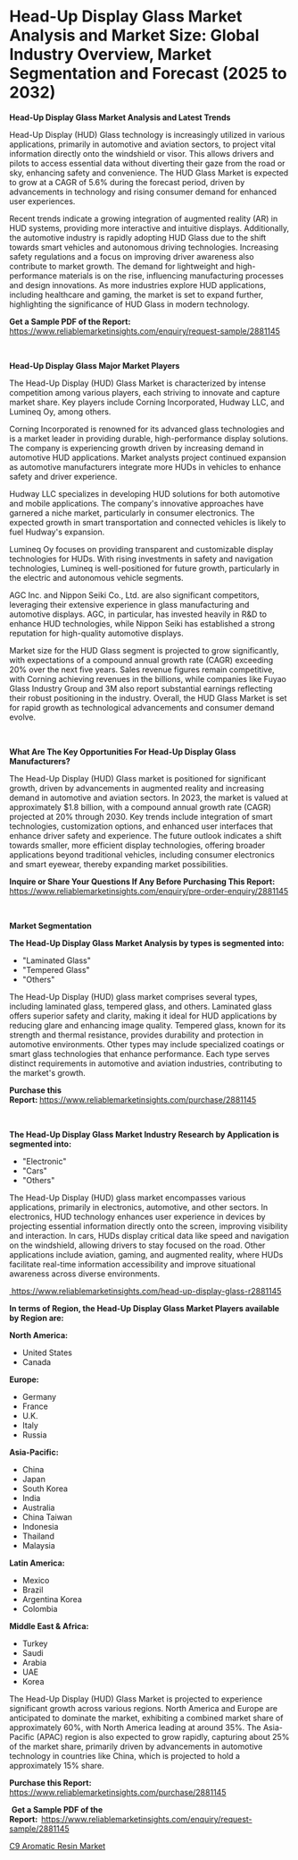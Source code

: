 <p><h1>Head-Up Display Glass Market Analysis and Market Size: Global Industry Overview, Market Segmentation and Forecast (2025 to 2032)</h1></p><p><strong>Head-Up Display Glass Market Analysis and Latest Trends</strong></p>
<p><p>Head-Up Display (HUD) Glass technology is increasingly utilized in various applications, primarily in automotive and aviation sectors, to project vital information directly onto the windshield or visor. This allows drivers and pilots to access essential data without diverting their gaze from the road or sky, enhancing safety and convenience. The HUD Glass Market is expected to grow at a CAGR of 5.6% during the forecast period, driven by advancements in technology and rising consumer demand for enhanced user experiences.</p><p>Recent trends indicate a growing integration of augmented reality (AR) in HUD systems, providing more interactive and intuitive displays. Additionally, the automotive industry is rapidly adopting HUD Glass due to the shift towards smart vehicles and autonomous driving technologies. Increasing safety regulations and a focus on improving driver awareness also contribute to market growth. The demand for lightweight and high-performance materials is on the rise, influencing manufacturing processes and design innovations. As more industries explore HUD applications, including healthcare and gaming, the market is set to expand further, highlighting the significance of HUD Glass in modern technology.</p></p>
<p><strong>Get a Sample PDF of the Report:&nbsp;</strong> <a href="https://www.reliablemarketinsights.com/enquiry/request-sample/2881145?utm_campaign=3078&utm_medium=2&utm_source=Github&utm_content=ia&utm_term=12032025&utm_id=head-up-display-glass">https://www.reliablemarketinsights.com/enquiry/request-sample/2881145</a></p>
<p>&nbsp;</p>
<p><strong>Head-Up Display Glass Major Market Players</strong></p>
<p><p>The Head-Up Display (HUD) Glass Market is characterized by intense competition among various players, each striving to innovate and capture market share. Key players include Corning Incorporated, Hudway LLC, and Lumineq Oy, among others. </p><p>Corning Incorporated is renowned for its advanced glass technologies and is a market leader in providing durable, high-performance display solutions. The company is experiencing growth driven by increasing demand in automotive HUD applications. Market analysts project continued expansion as automotive manufacturers integrate more HUDs in vehicles to enhance safety and driver experience.</p><p>Hudway LLC specializes in developing HUD solutions for both automotive and mobile applications. The company's innovative approaches have garnered a niche market, particularly in consumer electronics. The expected growth in smart transportation and connected vehicles is likely to fuel Hudway's expansion.</p><p>Lumineq Oy focuses on providing transparent and customizable display technologies for HUDs. With rising investments in safety and navigation technologies, Lumineq is well-positioned for future growth, particularly in the electric and autonomous vehicle segments.</p><p>AGC Inc. and Nippon Seiki Co., Ltd. are also significant competitors, leveraging their extensive experience in glass manufacturing and automotive displays. AGC, in particular, has invested heavily in R&D to enhance HUD technologies, while Nippon Seiki has established a strong reputation for high-quality automotive displays.</p><p>Market size for the HUD Glass segment is projected to grow significantly, with expectations of a compound annual growth rate (CAGR) exceeding 20% over the next five years. Sales revenue figures remain competitive, with Corning achieving revenues in the billions, while companies like Fuyao Glass Industry Group and 3M also report substantial earnings reflecting their robust positioning in the industry. Overall, the HUD Glass Market is set for rapid growth as technological advancements and consumer demand evolve.</p></p>
<p>&nbsp;</p>
<p><strong>What Are The Key Opportunities For Head-Up Display Glass Manufacturers?</strong></p>
<p><p>The Head-Up Display (HUD) Glass market is positioned for significant growth, driven by advancements in augmented reality and increasing demand in automotive and aviation sectors. In 2023, the market is valued at approximately $1.8 billion, with a compound annual growth rate (CAGR) projected at 20% through 2030. Key trends include integration of smart technologies, customization options, and enhanced user interfaces that enhance driver safety and experience. The future outlook indicates a shift towards smaller, more efficient display technologies, offering broader applications beyond traditional vehicles, including consumer electronics and smart eyewear, thereby expanding market possibilities.</p></p>
<p><strong>Inquire or Share Your Questions If Any Before Purchasing This Report:</strong> <a href="https://www.reliablemarketinsights.com/enquiry/pre-order-enquiry/2881145?utm_campaign=3078&utm_medium=2&utm_source=Github&utm_content=ia&utm_term=12032025&utm_id=head-up-display-glass">https://www.reliablemarketinsights.com/enquiry/pre-order-enquiry/2881145</a></p>
<p>&nbsp;</p>
<p><strong>Market Segmentation</strong></p>
<p><strong>The Head-Up Display Glass Market Analysis by types is segmented into:</strong></p>
<p><ul><li>"Laminated Glass"</li><li>"Tempered Glass"</li><li>"Others"</li></ul></p>
<p><p>The Head-Up Display (HUD) glass market comprises several types, including laminated glass, tempered glass, and others. Laminated glass offers superior safety and clarity, making it ideal for HUD applications by reducing glare and enhancing image quality. Tempered glass, known for its strength and thermal resistance, provides durability and protection in automotive environments. Other types may include specialized coatings or smart glass technologies that enhance performance. Each type serves distinct requirements in automotive and aviation industries, contributing to the market's growth.</p></p>
<p><strong>Purchase this Report:&nbsp;</strong><a href="https://www.reliablemarketinsights.com/purchase/2881145?utm_campaign=3078&utm_medium=2&utm_source=Github&utm_content=ia&utm_term=12032025&utm_id=head-up-display-glass">https://www.reliablemarketinsights.com/purchase/2881145</a></p>
<p>&nbsp;</p>
<p><strong>The Head-Up Display Glass Market Industry Research by Application is segmented into:</strong></p>
<p><ul><li>"Electronic"</li><li>"Cars"</li><li>"Others"</li></ul></p>
<p><p>The Head-Up Display (HUD) glass market encompasses various applications, primarily in electronics, automotive, and other sectors. In electronics, HUD technology enhances user experience in devices by projecting essential information directly onto the screen, improving visibility and interaction. In cars, HUDs display critical data like speed and navigation on the windshield, allowing drivers to stay focused on the road. Other applications include aviation, gaming, and augmented reality, where HUDs facilitate real-time information accessibility and improve situational awareness across diverse environments.</p></p>
<p><a href="https://www.reliablemarketinsights.com/head-up-display-glass-r2881145?utm_campaign=3078&utm_medium=2&utm_source=Github&utm_content=ia&utm_term=12032025&utm_id=head-up-display-glass">&nbsp;https://www.reliablemarketinsights.com/head-up-display-glass-r2881145</a></p>
<p><strong>In terms of Region, the Head-Up Display Glass Market Players available by Region are:</strong></p>
<p>
    <p> <strong> North America: </strong>
        <ul>
            <li>United States</li>
            <li>Canada</li>
        </ul>
        </p> 
    <p> <strong> Europe: </strong>
        <ul>
            <li>Germany</li>
            <li>France</li>
            <li>U.K.</li>
            <li>Italy</li>
            <li>Russia</li>
        </ul>
        </p> 
    <p> <strong> Asia-Pacific: </strong>
        <ul>
            <li>China</li>
            <li>Japan</li>
            <li>South Korea</li>
            <li>India</li>
            <li>Australia</li>
            <li>China Taiwan</li>
            <li>Indonesia</li>
            <li>Thailand</li>
            <li>Malaysia</li>
        </ul>
        </p> 
    <p> <strong> Latin America: </strong>
        <ul>
            <li>Mexico</li>
            <li>Brazil</li>
            <li>Argentina Korea</li>
            <li>Colombia</li>
        </ul>
        </p> 
    <p> <strong> Middle East & Africa: </strong>
        <ul>
            <li>Turkey</li>
            <li>Saudi</li>
            <li>Arabia</li>
            <li>UAE</li>
            <li>Korea</li>
        </ul>
    </p>
    </p>
<p><p>The Head-Up Display (HUD) Glass Market is projected to experience significant growth across various regions. North America and Europe are anticipated to dominate the market, exhibiting a combined market share of approximately 60%, with North America leading at around 35%. The Asia-Pacific (APAC) region is also expected to grow rapidly, capturing about 25% of the market share, primarily driven by advancements in automotive technology in countries like China, which is projected to hold a approximately 15% share.</p></p>
<p><strong>Purchase this Report: </strong><a href="https://www.reliablemarketinsights.com/purchase/2881145?utm_campaign=3078&utm_medium=2&utm_source=Github&utm_content=ia&utm_term=12032025&utm_id=head-up-display-glass">https://www.reliablemarketinsights.com/purchase/2881145</a></p>
<p>&nbsp;<strong>Get a Sample PDF of the Report:&nbsp;&nbsp;</strong><a href="https://www.reliablemarketinsights.com/enquiry/request-sample/2881145?utm_campaign=3078&utm_medium=2&utm_source=Github&utm_content=ia&utm_term=12032025&utm_id=head-up-display-glass">https://www.reliablemarketinsights.com/enquiry/request-sample/2881145</a></p>
<p><strong></strong></p>
<p><p><a href="https://github.com/lindaopodray/Market-Research-Report-List-1/blob/main/c9-aromatic-resin-market.md?utm_campaign=3078&utm_medium=2&utm_source=Github&utm_content=ia&utm_term=12032025&utm_id=head-up-display-glass">C9 Aromatic Resin Market</a></p></p>